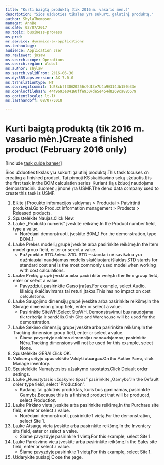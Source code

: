```yaml
--- 
title: "Kurti baigtą produktą (tik 2016 m. vasario mėn.)"
description: "Šios užduoties tikslas yra sukurti galutinį produktą."
author: ShylaThompson
manager: AnnBe
ms.date: 02/07/2017
ms.topic: business-process
ms.prod: 
ms.service: dynamics-ax-applications
ms.technology: 
audience: Application User
ms.reviewer: josaw
ms.search.scope: Operations
ms.search.region: Global
ms.author: shylaw
ms.search.validFrom: 2016-06-30
ms.dyn365.ops.version: AX 7.0.0
ms.translationtype: HT
ms.sourcegitcommit: 1d98cbff30620256c9d13e7b4a90314db150e33e
ms.openlocfilehash: 44f9693e04160ffe9307de5e454d8269ca883679
ms.contentlocale: lt-lt
ms.lasthandoff: 08/07/2018

---
```

# <a name="create-a-finished-product-february-2016-only"></a><span data-ttu-id="8475d-103">Kurti baigtą produktą (tik 2016 m. vasario mėn.)</span><span class="sxs-lookup"><span data-stu-id="8475d-103">Create a finished product (February 2016 only)</span></span>

[!include [task guide banner](../../includes/task-guide-banner.md)]

<span data-ttu-id="8475d-104">Šios užduoties tikslas yra sukurti galutinį produktą.</span><span class="sxs-lookup"><span data-stu-id="8475d-104">This task focuses on creating a finished product.</span></span> <span data-ttu-id="8475d-105">Tai pirmoji KS skaičiavimo sekų užduotis.</span><span class="sxs-lookup"><span data-stu-id="8475d-105">It is the first task in the BOM calculation series.</span></span> <span data-ttu-id="8475d-106">Kuriant šią užduotį naudojama demonstracinių duomenų įmonė yra USMF.</span><span class="sxs-lookup"><span data-stu-id="8475d-106">The demo data company used to create this task is USMF.</span></span>

1. <span data-ttu-id="8475d-107">Eikite į Produkto informacijos valdymas > Produktai > Patvirtinti produktai.</span><span class="sxs-lookup"><span data-stu-id="8475d-107">Go to Product information management > Products > Released products.</span></span>
2. <span data-ttu-id="8475d-108">Spustelėkite Naujas.</span><span class="sxs-lookup"><span data-stu-id="8475d-108">Click New.</span></span>
3. <span data-ttu-id="8475d-109">Lauke „Produkto numeris“ įveskite reikšmę.</span><span class="sxs-lookup"><span data-stu-id="8475d-109">In the Product number field, type a value.</span></span>
    * <span data-ttu-id="8475d-110">Norėdami demonstruoti, įveskite BOM_1.</span><span class="sxs-lookup"><span data-stu-id="8475d-110">For the demonstration, type BOM_1.</span></span>  
4. <span data-ttu-id="8475d-111">Lauke Prekės modelių grupė įveskite arba pasirinkite reikšmę.</span><span class="sxs-lookup"><span data-stu-id="8475d-111">In the Item model group field, enter or select a value.</span></span>
    * <span data-ttu-id="8475d-112">Pažymėkite STD.</span><span class="sxs-lookup"><span data-stu-id="8475d-112">Select STD.</span></span> <span data-ttu-id="8475d-113">STD – standartinė savikaina yra dažniausiai naudojamas modelis skaičiuojant išlaidas.</span><span class="sxs-lookup"><span data-stu-id="8475d-113">STD stands for standard cost and is the most commonly used model when working with cost calculations.</span></span>  
5. <span data-ttu-id="8475d-114">Lauke Prekių grupė įveskite arba pasirinkite vertę.</span><span class="sxs-lookup"><span data-stu-id="8475d-114">In the Item group field, enter or select a value.</span></span>
    * <span data-ttu-id="8475d-115">Pavyzdžiui, pasirinkite Garso įrašas.</span><span class="sxs-lookup"><span data-stu-id="8475d-115">For example, select Audio.</span></span> <span data-ttu-id="8475d-116">Išlaidų skaičiavimams tai neturi įtakos.</span><span class="sxs-lookup"><span data-stu-id="8475d-116">This has no impact on cost calculations.</span></span>  
6. <span data-ttu-id="8475d-117">Lauke Saugojimo dimensijų grupė įveskite arba pasirinkite reikšmę.</span><span class="sxs-lookup"><span data-stu-id="8475d-117">In the Storage dimension group field, enter or select a value.</span></span>
    * <span data-ttu-id="8475d-118">Pasirinkite SiteWH.</span><span class="sxs-lookup"><span data-stu-id="8475d-118">Select SiteWH.</span></span> <span data-ttu-id="8475d-119">Demonstravimui bus naudojama tik teritorija ir sandėlis.</span><span class="sxs-lookup"><span data-stu-id="8475d-119">Only Site and Warehouse will be used for the demonstration.</span></span>  
7. <span data-ttu-id="8475d-120">Lauke Sekimo dimensijų grupė įveskite arba pasirinkite reikšmę.</span><span class="sxs-lookup"><span data-stu-id="8475d-120">In the Tracking dimension group field, enter or select a value.</span></span>
    * <span data-ttu-id="8475d-121">Šiame pavyzdyje sekimo dimensijos nenaudojamos; pasirinkite Nėra.</span><span class="sxs-lookup"><span data-stu-id="8475d-121">Tracking dimensions will not be used for this example, select None.</span></span>  
8. <span data-ttu-id="8475d-122">Spustelėkite GERAI.</span><span class="sxs-lookup"><span data-stu-id="8475d-122">Click OK.</span></span>
9. <span data-ttu-id="8475d-123">Veiksmų srityje spustelėkite Valdyti atsargas.</span><span class="sxs-lookup"><span data-stu-id="8475d-123">On the Action Pane, click Manage inventory.</span></span>
10. <span data-ttu-id="8475d-124">Spustelėkite Numatytosios užsakymo nuostatos.</span><span class="sxs-lookup"><span data-stu-id="8475d-124">Click Default order settings.</span></span>
11. <span data-ttu-id="8475d-125">Lauke „Numatytasis užsakymo tipas” pasirinkite „Gamyba”.</span><span class="sxs-lookup"><span data-stu-id="8475d-125">In the Default order type field, select 'Production'.</span></span>
    * <span data-ttu-id="8475d-126">Kadangi tai galutinis produktas, kuris bus gaminamas, pasirinkite Gamyba.</span><span class="sxs-lookup"><span data-stu-id="8475d-126">Because this is a finished product that will be produced, select Production.</span></span>  
12. <span data-ttu-id="8475d-127">Lauke Pirkimo vieta įveskite arba pasirinkite reikšmę.</span><span class="sxs-lookup"><span data-stu-id="8475d-127">In the Purchase site field, enter or select a value.</span></span>
    * <span data-ttu-id="8475d-128">Norėdami demonstruoti, pasirinkite 1 vietą.</span><span class="sxs-lookup"><span data-stu-id="8475d-128">For the demonstration, select Site 1.</span></span>  
13. <span data-ttu-id="8475d-129">Lauke Atsargų vieta įveskite arba pasirinkite reikšmę.</span><span class="sxs-lookup"><span data-stu-id="8475d-129">In the Inventory site field, enter or select a value.</span></span>
    * <span data-ttu-id="8475d-130">Šiame pavyzdyje pasirinkite 1 vietą.</span><span class="sxs-lookup"><span data-stu-id="8475d-130">For this example, select Site 1.</span></span>  
14. <span data-ttu-id="8475d-131">Lauke Pardavimo vieta įveskite arba pasirinkite reikšmę.</span><span class="sxs-lookup"><span data-stu-id="8475d-131">In the Sales site field, enter or select a value.</span></span>
    * <span data-ttu-id="8475d-132">Šiame pavyzdyje pasirinkite 1 vietą.</span><span class="sxs-lookup"><span data-stu-id="8475d-132">For this example, select Site 1.</span></span>  
15. <span data-ttu-id="8475d-133">Uždarykite puslapį.</span><span class="sxs-lookup"><span data-stu-id="8475d-133">Close the page.</span></span>


